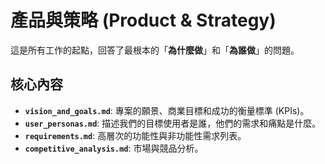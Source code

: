 # 產品與策略 (Product & Strategy)

這是所有工作的起點，回答了最根本的「**為什麼做**」和「**為誰做**」的問題。

## 核心內容

- **`vision_and_goals.md`**: 專案的願景、商業目標和成功的衡量標準 (KPIs)。
- **`user_personas.md`**: 描述我們的目標使用者是誰，他們的需求和痛點是什麼。
- **`requirements.md`**: 高層次的功能性與非功能性需求列表。
- **`competitive_analysis.md`**: 市場與競品分析。
